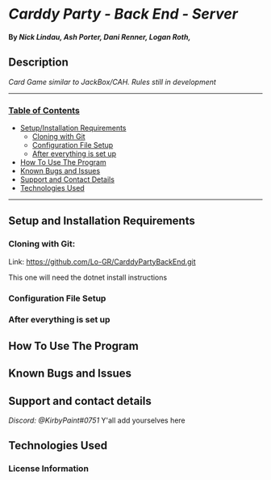 # _Carddy Party - Back End - Server_

#### By _Nick Lindau, Ash Porter, Dani Renner, Logan Roth,_

## Description

_Card Game similar to JackBox/CAH. Rules still in development_

------------------------------
### <u>Table of Contents</u>
* <a href="#setup-and-installation-requirements">Setup/Installation Requirements</a>
  * <a href="#cloning-with-git">Cloning with Git</a>
  * <a href="#configuration-file-setup">Configuration File Setup</a>
  * <a href="#after-everything-is-set-up">After everything is set up</a>
* <a href="#how-to-use-the-program">How To Use The Program</a>
* <a href="#known-bugs-and-issues">Known Bugs and Issues</a>
* <a href="#support-and-contact-details">Support and Contact Details</a>
* <a href="#technologies-used">Technologies Used</a>
------------------------------

## Setup and Installation Requirements

### Cloning with Git:
Link: https://github.com/Lo-GR/CarddyPartyBackEnd.git

This one will need the dotnet install instructions

### Configuration File Setup

### After everything is set up

## How To Use The Program

## Known Bugs and Issues

## Support and contact details

_Discord: @KirbyPaint#0751_
Y'all add yourselves here

## Technologies Used

### License Information